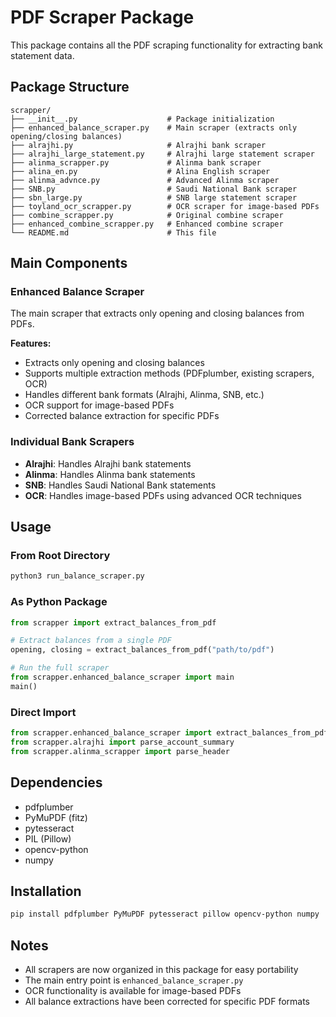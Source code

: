 # PDF Scraper Package

This package contains all the PDF scraping functionality for extracting bank statement data.

## Package Structure

```
scrapper/
├── __init__.py                    # Package initialization
├── enhanced_balance_scraper.py    # Main scraper (extracts only opening/closing balances)
├── alrajhi.py                     # Alrajhi bank scraper
├── alrajhi_large_statement.py     # Alrajhi large statement scraper
├── alinma_scrapper.py             # Alinma bank scraper
├── alina_en.py                    # Alina English scraper
├── alinma_advnce.py               # Advanced Alinma scraper
├── SNB.py                         # Saudi National Bank scraper
├── sbn_large.py                   # SNB large statement scraper
├── toyland_ocr_scrapper.py        # OCR scraper for image-based PDFs
├── combine_scrapper.py            # Original combine scraper
├── enhanced_combine_scrapper.py   # Enhanced combine scraper
└── README.md                      # This file
```

## Main Components

### Enhanced Balance Scraper
The main scraper that extracts only opening and closing balances from PDFs.

**Features:**
- Extracts only opening and closing balances
- Supports multiple extraction methods (PDFplumber, existing scrapers, OCR)
- Handles different bank formats (Alrajhi, Alinma, SNB, etc.)
- OCR support for image-based PDFs
- Corrected balance extraction for specific PDFs

### Individual Bank Scrapers
- **Alrajhi**: Handles Alrajhi bank statements
- **Alinma**: Handles Alinma bank statements  
- **SNB**: Handles Saudi National Bank statements
- **OCR**: Handles image-based PDFs using advanced OCR techniques

## Usage

### From Root Directory
```bash
python3 run_balance_scraper.py
```

### As Python Package
```python
from scrapper import extract_balances_from_pdf

# Extract balances from a single PDF
opening, closing = extract_balances_from_pdf("path/to/pdf")

# Run the full scraper
from scrapper.enhanced_balance_scraper import main
main()
```

### Direct Import
```python
from scrapper.enhanced_balance_scraper import extract_balances_from_pdf
from scrapper.alrajhi import parse_account_summary
from scrapper.alinma_scrapper import parse_header
```

## Dependencies

- pdfplumber
- PyMuPDF (fitz)
- pytesseract
- PIL (Pillow)
- opencv-python
- numpy

## Installation

```bash
pip install pdfplumber PyMuPDF pytesseract pillow opencv-python numpy
```

## Notes

- All scrapers are now organized in this package for easy portability
- The main entry point is `enhanced_balance_scraper.py`
- OCR functionality is available for image-based PDFs
- All balance extractions have been corrected for specific PDF formats
